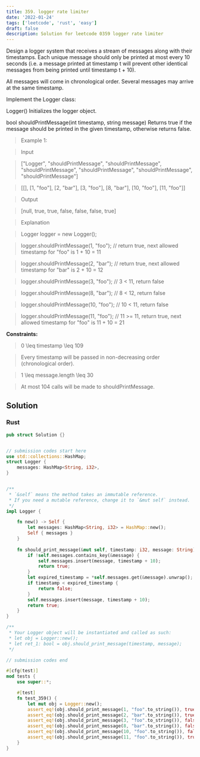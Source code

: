```yaml
---
title: 359. logger rate limiter
date: '2022-01-24'
tags: ['leetcode', 'rust', 'easy']
draft: false
description: Solution for leetcode 0359 logger rate limiter
---
```



Design a logger system that receives a stream of messages along with their timestamps. Each unique message should only be printed at most every 10 seconds (i.e. a message printed at timestamp t will prevent other identical messages from being printed until timestamp t + 10).



All messages will come in chronological order. Several messages may arrive at the same timestamp.



Implement the Logger class:



Logger() Initializes the logger object.

bool shouldPrintMessage(int timestamp, string message) Returns true if the message should be printed in the given timestamp, otherwise returns false.

 



 > Example 1:



 > Input

 > ["Logger", "shouldPrintMessage", "shouldPrintMessage", "shouldPrintMessage", "shouldPrintMessage", "shouldPrintMessage", "shouldPrintMessage"]

 > [[], [1, "foo"], [2, "bar"], [3, "foo"], [8, "bar"], [10, "foo"], [11, "foo"]]

 > Output

 > [null, true, true, false, false, false, true]



 > Explanation

 > Logger logger <TeX>=</TeX> new Logger();

 > logger.shouldPrintMessage(1, "foo");  // return true, next allowed timestamp for "foo" is 1 + 10 <TeX>=</TeX> 11

 > logger.shouldPrintMessage(2, "bar");  // return true, next allowed timestamp for "bar" is 2 + 10 <TeX>=</TeX> 12

 > logger.shouldPrintMessage(3, "foo");  // 3 < 11, return false

 > logger.shouldPrintMessage(8, "bar");  // 8 < 12, return false

 > logger.shouldPrintMessage(10, "foo"); // 10 < 11, return false

 > logger.shouldPrintMessage(11, "foo"); // 11 ><TeX>=</TeX> 11, return true, next allowed timestamp for "foo" is 11 + 10 <TeX>=</TeX> 21

 



**Constraints:**



 > 0 <TeX>\leq</TeX> timestamp <TeX>\leq</TeX> 109

 > Every timestamp will be passed in non-decreasing order (chronological order).

 > 1 <TeX>\leq</TeX> message.length <TeX>\leq</TeX> 30

 > At most 104 calls will be made to shouldPrintMessage.


## Solution
### Rust
```rust
pub struct Solution {}


// submission codes start here
use std::collections::HashMap;
struct Logger {
    messages: HashMap<String, i32>,
}


/** 
 * `&self` means the method takes an immutable reference.
 * If you need a mutable reference, change it to `&mut self` instead.
 */
impl Logger {

    fn new() -> Self {
        let messages: HashMap<String, i32> = HashMap::new();
        Self { messages }
    }
    
    fn should_print_message(&mut self, timestamp: i32, message: String) -> bool {
        if !self.messages.contains_key(&message) {
            self.messages.insert(message, timestamp + 10);
            return true;
        }
        let expired_timestamp = *self.messages.get(&message).unwrap();
        if timestamp < expired_timestamp {
            return false;
        }
        self.messages.insert(message, timestamp + 10);
        return true;
    }
}

/**
 * Your Logger object will be instantiated and called as such:
 * let obj = Logger::new();
 * let ret_1: bool = obj.should_print_message(timestamp, message);
 */

// submission codes end

#[cfg(test)]
mod tests {
    use super::*;

    #[test]
    fn test_359() {
        let mut obj = Logger::new();
        assert_eq!(obj.should_print_message(1, "foo".to_string()), true);
        assert_eq!(obj.should_print_message(2, "bar".to_string()), true);
        assert_eq!(obj.should_print_message(3, "foo".to_string()), false);
        assert_eq!(obj.should_print_message(8, "bar".to_string()), false);
        assert_eq!(obj.should_print_message(10, "foo".to_string()), false);
        assert_eq!(obj.should_print_message(11, "foo".to_string()), true);
    }
}

```
